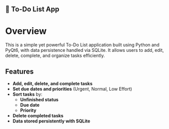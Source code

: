 ## 📝 To-Do List App  
# Overview

 This is a simple yet powerful To-Do List application built using Python and PyQt6, with data persistence handled via SQLite. It allows users to add, edit, delete, complete, and organize tasks efficiently.

##  Features  
-  **Add, edit, delete, and complete tasks**  
-  **Set due dates and priorities** (Urgent, Normal, Low Effort)  
-  **Sort tasks** by:  
    -  **Unfinished status**  
    -  **Due date**  
    -  **Priority**  
-  **Delete completed tasks**  
-  **Data stored persistently with SQLite**
